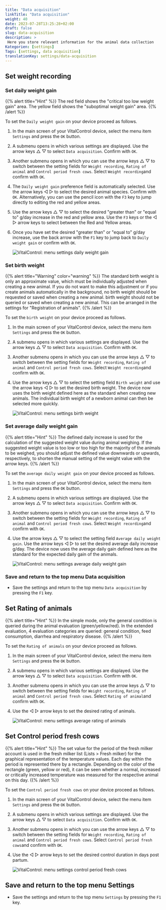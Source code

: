 ```yaml
---
title: "Data acquisition"
linkTitle: "Data acquisition"
weight: 40
date: 2023-07-28T13:25:28+02:00
draft: false
slug: data-acquisition
description: >
 Here you store relevant information for the animal data collection
Kategorien: [settings]
Tags: [settings, data acquisition]
translationKey: settings/data-acquisition
---
```

## Set weight recording
### Set daily weight gain

{{% alert title="Hint" %}}
The red field shows the "critical too low weight gain" area. The yellow field shows the "suboptimal weight gain" area.
{{% /alert %}}

To set the `Daily weight gain` on your device proceed as follows.

1. In the main screen of your VitalControl device, select the menu item `Settings` and press the `OK` button.

2. A submenu opens in which various settings are displayed. Use the arrow keys △ ▽ to select `Data acquisition`. Confirm with `OK`.

3. Another submenu opens in which you can use the arrow keys △ ▽ to switch between the setting fields for `Weight recording`, `Rating of animal` and `Control period fresh cows`. Select `Weight recording`and confirm with `OK`.

4. The `Daily weight gain` preference field is automatically selected. Use the arrow keys ◁ ▷ to select the desired animal species. Confirm with `OK`. Alternatively, you can use the pencil icon with the `F3` key to jump directly to editing the red and yellow areas.

5. Use the arrow keys △ ▽ to select the desired "greater than" or "equal to" g/day increase in the red and yellow area. Use the `F3` keys or the ◁ ▷ arrow keys to select between the Red and Yellow areas. 

6. Once you have set the desired "greater than" or "equal to" g/day increase, use the back arrow with the `F1` key to jump back to `Daily weight gain` or confirm with `OK`.

    ![VitalControl: menu settings daily weight gain](../images/dailyweightgain.png "Daily weight gain")



### Set birth weight

{{% alert title="Warning" color="warning" %}}
The standard birth weight is only an approximate value, 
which must be individually adjusted when creating a new animal. 
If you do not want to make this adjustment or if you create animals automatically in the background, no birth weight should be requested or saved when creating a new animal. birth weight should not be queried or saved when creating a new animal. This can be arranged in the settings for "Registration of animals".
{{% /alert %}}

To set the `birth weight` on your device proceed as follows.

1. In the main screen of your VitalControl device, select the menu item `Settings` and press the `OK` button.

2. A submenu opens in which various settings are displayed. Use the arrow keys △ ▽ to select `Data acquisition`. Confirm with `OK`.

3. Another submenu opens in which you can use the arrow keys △ ▽ to switch between the setting fields for `Weight recording`, `Rating of animal` and `Control period fresh cows`. Select `Weight recording`and confirm with `OK`.

4. Use the arrow keys △ ▽ to select the setting field `Birth weight` and use the arrow keys ◁ ▷ to set the desired birth weight. The device now uses the birth weight defined here as the standard when creating new animals. The individual birth weight of a newborn animal can then be selected more quickly.

    ![VitalControl: menu settings birth weight](../images/birthweight.png "Birth weight")

### Set average daily weight gain
{{% alert title="Hint" %}}
The defined daily increase is used for the calculation of the suggested weight value during animal weighing. If the suggested weight value is too low or too high for the majority of the animals to be weighed, you should adjust the defined value downwards or upwards, respectively, to shorten the manual setting of the weight value with the arrow keys.
{{% /alert %}}

To set the `average daily weight gain` on your device proceed as follows.

1. In the main screen of your VitalControl device, select the menu item `Settings` and press the `OK` button.

2. A submenu opens in which various settings are displayed. Use the arrow keys △ ▽ to select `Data acquisition`. Confirm with `OK`.

3. Another submenu opens in which you can use the arrow keys △ ▽ to switch between the setting fields for `Weight recording`, `Rating of animal` and `Control period fresh cows`. Select `Weight recording`and confirm with `OK`.

4. Use the arrow keys △ ▽ to select the setting field `Average daily weight gain`. Use the arrow keys ◁ ▷ to set the desired average daily increase g/day. The device now uses the average daily gain defined here as the standard for the expected daily gain of the animals.

    ![VitalControl: menu settings average daily weight gain](../images/averagedailyweightgain.png "Average daily weight gain")


### Save and return to the top menu Data acquisition

- Save the settings and return to the top menu `Data acquisition` by pressing the `F1` key.

## Set Rating of animals
{{% alert title="Hint" %}}
In the simple mode, only the general condition is queried during the animal evaluation (green/yellow/red). In the extended evaluation, 4 evaluation categories are queried: general condition, feed consumption, diarrhea and respiratory disease.
{{% /alert %}}

To set the `Rating of animals` on your device proceed as follows.

1. In the main screen of your VitalControl device, select the menu item `Settings` and press the `OK` button.

2. A submenu opens in which various settings are displayed. Use the arrow keys △ ▽ to select `Data acquisition`. Confirm with `OK`.

3. Another submenu opens in which you can use the arrow keys △ ▽ to switch between the setting fields for `Weight recording`, `Rating of animal` and `Control period fresh cows`. Select `Rating of animal`and confirm with `OK`.

4. Use the ◁ ▷ arrow keys to set the desired rating of animals.

    ![VitalControl: menu settings average rating of animals](../images/raitingofanimals.png "Rating of animals")

## Set Control period fresh cows
{{% alert title="Hint" %}}
The set value for the period of the fresh milker account is used in the fresh milker list (Lists > Fresh milker) for the graphical representation of the temperature values. Each day within the period is represented there by a rectangle. Depending on the color of the rectangle (green, yellow or red), it can be seen whether a normal, increased or critically increased temperature was measured for the respective animal on this day.
{{% /alert %}}

To set the `Control period fresh cows` on your device proceed as follows.

1. In the main screen of your VitalControl device, select the menu item `Settings` and press the `OK` button.

2. A submenu opens in which various settings are displayed. Use the arrow keys △ ▽ to select `Data acquisition`. Confirm with `OK`.

3.  Another submenu opens in which you can use the arrow keys △ ▽ to switch between the setting fields for `Weight recording`, `Rating of animal` and `Control period fresh cows`. Select `Control period fresh cows`and confirm with `OK`.

4. Use the ◁ ▷ arrow keys to set the desired control duration in days post partum.

    ![VitalControl: menu settings control period fresh cows](../images/controlperiodfreshcows.png "Control period fresh cows")

## Save and return to the top menu Settings

- Save the settings and return to the top menu `Settings` by pressing the `F1` key.
